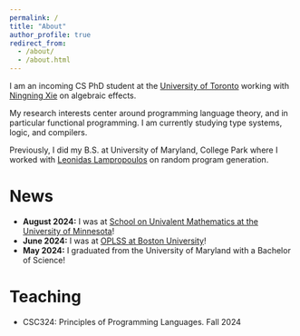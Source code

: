 ```yaml
---
permalink: /
title: "About"
author_profile: true
redirect_from: 
  - /about/
  - /about.html
---
```


I am an incoming CS PhD student at the [University of Toronto](https://www.utoronto.ca/) working with [Ningning Xie](https://xnning.github.io/) on algebraic effects. 

My research interests center around programming language theory, and in particular functional programming. I am currently studying type systems, logic, and compilers.

Previously, I did my B.S. at University of Maryland, College Park where I worked with [Leonidas Lampropoulos](https://lemonidas.github.io/) on random program generation.

News
======
- **August 2024:** I was at [School on Univalent Mathematics at the University of Minnesota](https://unimath.github.io/minneapolis2024/)!
- **June 2024:** I was at [OPLSS at Boston University](https://www.cs.uoregon.edu/research/summerschool/summer24/)!
- **May 2024:** I graduated from the University of Maryland with a Bachelor of Science!

Teaching
======
- CSC324: Principles of Programming Languages. Fall 2024
